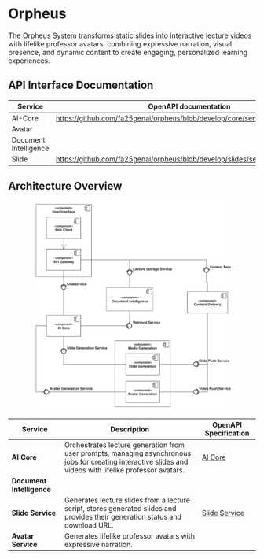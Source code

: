 # Orpheus
The Orpheus System transforms static slides into interactive lecture videos with lifelike professor avatars, combining expressive narration, visual presence, and dynamic content to create engaging, personalized learning experiences.

## API Interface Documentation

| Service | OpenAPI documentation |
|-----------|----------------------|
| AI-Core | https://github.com/fa25genai/orpheus/blob/develop/core/service_core_v1.yaml |
| Avatar |  |
| Document Intelligence |  |
| Slide | https://github.com/fa25genai/orpheus/blob/develop/slides/service_slides_v1.yaml |

## Architecture Overview
<!---
The diagram was created with [Apollon](https://apollon.ase.in.tum.de/).
You can edit it by adjusting [OrpheusArchitecture.apollon](./OrpheusArchitecture.apollon).
We recommend using [VsCode](https://code.visualstudio.com/) with the [Apollon Extension](https://marketplace.visualstudio.com/items?itemName=TUMAET.apollon-vscode) to do so.

Once you edited the diagram, make sure to export it as svg to replace the existing [OrpheusArchitecture.svg](./OrpheusArchitecture.svg).
-->
<div style="text-align: center;">
  <img src="./OrpheusArchitecture.svg" alt="Orpheus System Architecture" style="max-width: 80%; height: auto;">
</div>

| Service                   | Description                                                                                                                                               | OpenAPI Specification                        |
|---------------------------|-----------------------------------------------------------------------------------------------------------------------------------------------------------|----------------------------------------------|
| **AI Core**               | Orchestrates lecture generation from user prompts, managing asynchronous jobs for creating interactive slides and videos with lifelike professor avatars. | [AI Core](./core/service_core_v1.yaml)       |
| **Document Intelligence** |                                                                                                                                                           |                                              |
| **Slide Service**         | Generates lecture slides from a lecture script, stores generated slides and provides their generation status and download URL.                            | [Slide Service](./core/service_core_v1.yaml) |
| **Avatar Service**        | Generates lifelike professor avatars with expressive narration.                                                                                           |                                              |